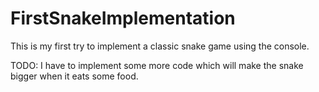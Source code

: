 # FirstSnakeImplementation
This is my first try to implement a classic snake game using the console.

TODO: I have to implement some more code which will make the snake bigger when it eats some food.
